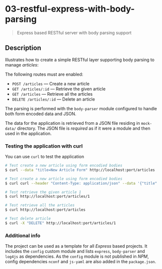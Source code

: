# 03-restful-express-with-body-parsing
> Express based RESTful server with body parsing support

## Description
Illustrates how to create a simple RESTful layer supporting body parsing to manage *articles*:

The following routes must are enabled:
+ `POST /articles` &mdash; Create a new article
+ `GET /articles/:id` &mdash; Retrieve the given article
+ `GET /articles` &mdash; Retrieve all the articles
+ `DELETE /articles/:id` &mdash; Delete an article

The parsing is performed with the `body-parser` module configured to handle both form encoded data and JSON.

The data for the application is retrieved from a JSON file residing in `mock-data/` directory. The JSON file is *required* as if it were a module and then used in the application.

### Testing the application with curl
You can use `curl` to test the application
```bash
# Test create a new article using form encodied bodies 
$ curl --data "title=New Article Form" http://localhost:port/articles

# Test create a new article using form encodied bodies 
$ curl curl --header "Content-Type: application/json" --data '{"title": "New Article JSON"}' http://localhost:5000/articles

# Test retrieve the given article 1
$ curl http://localhost:port/articles/1

# Test retrieve all the articles
$ curl http://localhost:port/articles

# Test delete article
$ curl -X "DELETE" http://localhost:port/articles/1

```

### Additional info
The project can be used as a template for all *Express* based projects. It includes the `config` custom module and lists `express`, `body-parser` and `log4js` as dependencies.
As the `config` module is not published in *NPM*, config dependencies `nconf` and `js-yaml` are also added in the `package.json`.
